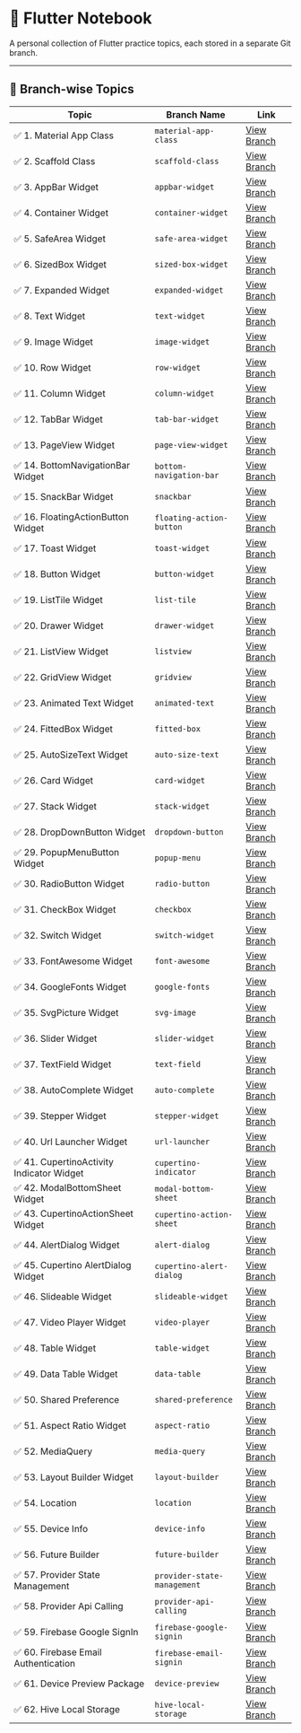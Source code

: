 # 📘 Flutter Notebook

A personal collection of Flutter practice topics, each stored in a separate Git branch.

---

## 📂 Branch-wise Topics

| Topic             | Branch Name            | Link                                                                 |
|------------------|------------------------|----------------------------------------------------------------------|
| ✅ 1. Material App Class | `material-app-class`               | [View Branch](https://github.com/monir996/flutter-notebook/tree/material-app-class) |
| ✅ 2. Scaffold Class | `scaffold-class`               | [View Branch](https://github.com/monir996/flutter-notebook/tree/scaffold-class) |
| ✅ 3. AppBar Widget | `appbar-widget`               | [View Branch](https://github.com/monir996/flutter-notebook/tree/appbar-widget) |
| ✅ 4. Container Widget | `container-widget`               | [View Branch](https://github.com/monir996/flutter-notebook/tree/container-widget) |
| ✅ 5. SafeArea Widget | `safe-area-widget`               | [View Branch](https://github.com/monir996/flutter-notebook/tree/safe-area-widget) |
| ✅ 6. SizedBox Widget | `sized-box-widget`               | [View Branch](https://github.com/monir996/flutter-notebook/tree/sized-box-widget) |
| ✅ 7. Expanded Widget | `expanded-widget`               | [View Branch](https://github.com/monir996/flutter-notebook/tree/expanded-widget) |
| ✅ 8. Text Widget | `text-widget`               | [View Branch](https://github.com/monir996/flutter-notebook/tree/text-widget) |
| ✅ 9. Image Widget | `image-widget`               | [View Branch](https://github.com/monir996/flutter-notebook/tree/image-widget) |
| ✅ 10. Row Widget | `row-widget`               | [View Branch](https://github.com/monir996/flutter-notebook/tree/row-widget) |
| ✅ 11. Column Widget | `column-widget`               | [View Branch](https://github.com/monir996/flutter-notebook/tree/column-widget) |
| ✅ 12. TabBar Widget | `tab-bar-widget`               | [View Branch](https://github.com/monir996/flutter-notebook/tree/tab-bar-widget) |
| ✅ 13. PageView Widget | `page-view-widget`               | [View Branch](https://github.com/monir996/flutter-notebook/tree/page-view-widget) |
| ✅ 14. BottomNavigationBar Widget | `bottom-navigation-bar`               | [View Branch](https://github.com/monir996/flutter-notebook/tree/bottom-navigation-bar) |
| ✅ 15. SnackBar Widget | `snackbar`               | [View Branch](https://github.com/monir996/flutter-notebook/tree/snackbar) |
| ✅ 16. FloatingActionButton Widget | `floating-action-button`               | [View Branch](https://github.com/monir996/flutter-notebook/tree/floating-action-button) |
| ✅ 17. Toast Widget | `toast-widget`               | [View Branch](https://github.com/monir996/flutter-notebook/tree/toast-widget) |
| ✅ 18. Button Widget | `button-widget`               | [View Branch](https://github.com/monir996/flutter-notebook/tree/button-widget) |
| ✅ 19. ListTile Widget | `list-tile`               | [View Branch](https://github.com/monir996/flutter-notebook/tree/list-tile) |
| ✅ 20. Drawer Widget | `drawer-widget`               | [View Branch](https://github.com/monir996/flutter-notebook/tree/drawer-widget) |
| ✅ 21. ListView Widget | `listview`               | [View Branch](https://github.com/monir996/flutter-notebook/tree/listview) |
| ✅ 22. GridView Widget | `gridview`               | [View Branch](https://github.com/monir996/flutter-notebook/tree/gridview) |
| ✅ 23. Animated Text Widget | `animated-text`               | [View Branch](https://github.com/monir996/flutter-notebook/tree/animated-text) |
| ✅ 24. FittedBox Widget | `fitted-box`               | [View Branch](https://github.com/monir996/flutter-notebook/tree/fitted-box) |
| ✅ 25. AutoSizeText Widget | `auto-size-text`               | [View Branch](https://github.com/monir996/flutter-notebook/tree/auto-size-text) |
| ✅ 26. Card Widget | `card-widget`               | [View Branch](https://github.com/monir996/flutter-notebook/tree/card-widget) |
| ✅ 27. Stack Widget | `stack-widget`               | [View Branch](https://github.com/monir996/flutter-notebook/tree/stack-widget) |
| ✅ 28. DropDownButton Widget | `dropdown-button`               | [View Branch](https://github.com/monir996/flutter-notebook/tree/dropdown-button) |
| ✅ 29. PopupMenuButton Widget | `popup-menu`               | [View Branch](https://github.com/monir996/flutter-notebook/tree/popup-menu) |
| ✅ 30. RadioButton Widget | `radio-button`               | [View Branch](https://github.com/monir996/flutter-notebook/tree/radio-button) |
| ✅ 31. CheckBox Widget | `checkbox`               | [View Branch](https://github.com/monir996/flutter-notebook/tree/checkbox) |
| ✅ 32. Switch Widget | `switch-widget`               | [View Branch](https://github.com/monir996/flutter-notebook/tree/switch-widget) |
| ✅ 33. FontAwesome Widget | `font-awesome`               | [View Branch](https://github.com/monir996/flutter-notebook/tree/font-awesome) |
| ✅ 34. GoogleFonts Widget | `google-fonts`               | [View Branch](https://github.com/monir996/flutter-notebook/tree/google-fonts) |
| ✅ 35. SvgPicture Widget | `svg-image`               | [View Branch](https://github.com/monir996/flutter-notebook/tree/svg-image) |
| ✅ 36. Slider Widget | `slider-widget`               | [View Branch](https://github.com/monir996/flutter-notebook/tree/slider-widget) |
| ✅ 37. TextField Widget | `text-field`               | [View Branch](https://github.com/monir996/flutter-notebook/tree/text-field) |
| ✅ 38. AutoComplete Widget | `auto-complete`               | [View Branch](https://github.com/monir996/flutter-notebook/tree/auto-complete) |
| ✅ 39. Stepper Widget | `stepper-widget`               | [View Branch](https://github.com/monir996/flutter-notebook/tree/stepper-widget) |
| ✅ 40. Url Launcher Widget | `url-launcher`               | [View Branch](https://github.com/monir996/flutter-notebook/tree/url-launcher) |
| ✅ 41. CupertinoActivity Indicator Widget | `cupertino-indicator`               | [View Branch](https://github.com/monir996/flutter-notebook/tree/cupertino-indicator) |
| ✅ 42. ModalBottomSheet Widget | `modal-bottom-sheet`               | [View Branch](https://github.com/monir996/flutter-notebook/tree/modal-bottom-sheet) |
| ✅ 43. CupertinoActionSheet Widget | `cupertino-action-sheet`               | [View Branch](https://github.com/monir996/flutter-notebook/tree/cupertino-action-sheet) |
| ✅ 44. AlertDialog Widget | `alert-dialog`               | [View Branch](https://github.com/monir996/flutter-notebook/tree/alert-dialog) |
| ✅ 45. Cupertino AlertDialog Widget | `cupertino-alert-dialog`               | [View Branch](https://github.com/monir996/flutter-notebook/tree/cupertino-alert-dialog) |
| ✅ 46. Slideable Widget | `slideable-widget`               | [View Branch](https://github.com/monir996/flutter-notebook/tree/slideable-widget) |
| ✅ 47. Video Player Widget | `video-player`               | [View Branch](https://github.com/monir996/flutter-notebook/tree/video-player) |
| ✅ 48. Table Widget | `table-widget`               | [View Branch](https://github.com/monir996/flutter-notebook/tree/table-widget) |
| ✅ 49. Data Table Widget | `data-table`               | [View Branch](https://github.com/monir996/flutter-notebook/tree/data-table) |
| ✅ 50. Shared Preference | `shared-preference`               | [View Branch](https://github.com/monir996/flutter-notebook/tree/shared-preference) |
| ✅ 51. Aspect Ratio Widget | `aspect-ratio`               | [View Branch](https://github.com/monir996/flutter-notebook/tree/aspect-ratio) |
| ✅ 52. MediaQuery | `media-query`               | [View Branch](https://github.com/monir996/flutter-notebook/tree/media-query) |
| ✅ 53. Layout Builder Widget | `layout-builder`               | [View Branch](https://github.com/monir996/flutter-notebook/tree/layout-builder) |
| ✅ 54. Location | `location`               | [View Branch](https://github.com/monir996/flutter-notebook/tree/location) |
| ✅ 55. Device Info | `device-info`               | [View Branch](https://github.com/monir996/flutter-notebook/tree/device-info) |
| ✅ 56. Future Builder | `future-builder`               | [View Branch](https://github.com/monir996/flutter-notebook/tree/future-builder) |
| ✅ 57. Provider State Management | `provider-state-management`               | [View Branch](https://github.com/monir996/flutter-notebook/tree/provider-state-management) |
| ✅ 58. Provider Api Calling | `provider-api-calling`               | [View Branch](https://github.com/monir996/flutter-notebook/tree/provider-api-calling) |
| ✅ 59. Firebase Google SignIn | `firebase-google-signin`               | [View Branch](https://github.com/monir996/flutter-notebook/tree/firebase-google-signin) |
| ✅ 60. Firebase Email Authentication | `firebase-email-signin`               | [View Branch](https://github.com/monir996/flutter-notebook/tree/firebase-email-signin) |
| ✅ 61. Device Preview Package | `device-preview`               | [View Branch](https://github.com/monir996/flutter-notebook/tree/device-preview) |
| ✅ 62. Hive Local Storage | `hive-local-storage`               | [View Branch](https://github.com/monir996/flutter-notebook/tree/hive-local-storage) |
















